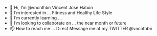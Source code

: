 - 👋 Hi, I’m @vncnthbn Vincent Jose Habon
- 👀 I’m interested in ... Fitness and Healthy Life Style
- 🌱 I’m currently learning ...
- 💞️ I’m looking to collaborate on ... the near month or future
- 📫 How to reach me ... Direct Message me at my TWITTER @vncnthbn

<!---
vncnthbn/vncnthbn is a ✨ special ✨ repository because its `README.md` (this file) appears on your GitHub profile.
You can click the Preview link to take a look at your changes.
--->

